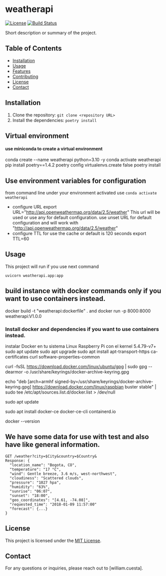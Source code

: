 # weatherapi

[![License](https://img.shields.io/badge/License-MIT-blue.svg)](https://opensource.org/licenses/MIT)
[![Build Status](https://travis-ci.com/username/repo.svg?branch=main)](https://travis-ci.com/username/repo)

Short description or summary of the project.

## Table of Contents

- [Installation](#installation)
- [Usage](#usage)
- [Features](#features)
- [Contributing](#contributing)
- [License](#license)
- [Contact](#contact)

## Installation

1. Clone the repository: `git clone <repository URL>`
2. Install the dependencies: `poetry install`

## Virtual environment
#### use miniconda to create a virtual environment
conda create --name weatherapi python=3.10 -y
conda activate weatherapi
pip install poetry==1.4.2
poetry config virtualenvs.create false
poetry install


## Use environment variables for configuration
from command line under your environment activated use `conda activate weatherapi`
- configure URL
export URL="http://api.openweathermap.org/data/2.5/weather"
This url will be used or use any for default configuration.
use unset URL for default configuration and will work with "http://api.openweathermap.org/data/2.5/weather"
- configure TTL for use the cache or default is 120 seconds
export TTL=60

## Usage

This project will run if you use next command

`uvicorn weatherapi.app:app`


## build instance with docker commands only if you want to use containers instead.
docker build -t "weatherapi:dockerfile" .
	and 
docker run -p 8000:8000 weatherapi:V1.0.0
### Install docker and dependencies if you want to use containers instead.
instalar Docker en tu sistema Linux Raspberry Pi con el kernel 5.4.79-v7+
sudo apt update
sudo apt upgrade
sudo apt install apt-transport-https ca-certificates curl software-properties-common

curl -fsSL https://download.docker.com/linux/ubuntu/gpg | sudo gpg --dearmor -o /usr/share/keyrings/docker-archive-keyring.gpg

echo "deb [arch=armhf signed-by=/usr/share/keyrings/docker-archive-keyring.gpg] https://download.docker.com/linux/raspbian buster stable" | sudo tee /etc/apt/sources.list.d/docker.list > /dev/null

sudo apt update

sudo apt install docker-ce docker-ce-cli containerd.io

docker --version

## We have some data for use with test and also have like general information.
```
GET /weather?city=$City&country=$Country&
Response: {
  "location_name": "Bogota, CO",
  "temperature": "17 °C",
  "wind": Gentle breeze, 3.6 m/s, west-northwest",
  "cloudiness": "Scattered clouds",
  "pressure": "1027 hpa",
  "humidity": "63%",
  "sunrise": "06:07",
  "sunset": "18:00",
  "geo_coordinates": "[4.61, -74.08]",
  "requested_time": "2018-01-09 11:57:00"
  "forecast": {...}
}
```


## License

This project is licensed under the [MIT License](https://opensource.org/licenses/MIT).

## Contact

For any questions or inquiries, please reach out to [william.cuesta].